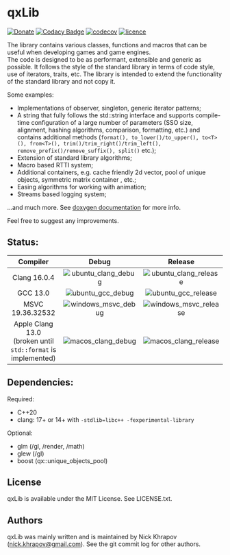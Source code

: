 # qxLib
[![Donate](https://img.shields.io/badge/Donate-8A2BE2)](https://revolut.me/n0lavar)
[![Codacy Badge](https://api.codacy.com/project/badge/Grade/ab3175ce6af6453284f8a639306a6935)](https://www.codacy.com/manual/n0lavar/qxLib?utm_source=github.com&amp;utm_medium=referral&amp;utm_content=n0lavar/qxLib&amp;utm_campaign=Badge_Grade)
[![codecov](https://codecov.io/gh/n0lavar/qxLib/branch/master/graph/badge.svg)](https://codecov.io/gh/n0lavar/qxLib)
[![licence](https://img.shields.io/badge/License-MIT-blue.svg)](https://github.com/n0lavar/qxLib/blob/master/LICENSE)

The library contains various classes, functions and macros that can be useful when developing games and game engines.  
The code is designed to be as performant, extensible and generic as possible. It follows the style of the standard library in terms of code style, use of iterators, traits, etc. The library is intended to extend the functionality of the standard library and not copy it.

Some examples:
* Implementations of observer, singleton, generic iterator patterns;
* A string that fully follows the std::string interface and supports compile-time configuration of a large number of parameters (SSO size, alignment, hashing algorithms, comparison, formatting, etc.) and contains additional methods (`format(), to_lower()/to_upper(), to<T>(), from<T>(), trim()/trim_right()/trim_left(), remove_prefix()/remove_suffix(), split()` etc.);
* Extension of standard library algorithms;
* Macro based RTTI system;
* Additional containers, e.g. cache friendly 2d vector, pool of unique objects, symmetric matrix container , etc.;
* Easing algorithms for working with animation;
* Streams based logging system;

...and much more. See [doxygen documentation](https://n0lavar.github.io/qxLib/files.html) for more info.

Feel free to suggest any improvements.

## Status:

| Compiler | Debug | Release |
| :---: | :---: | :---: |
| Clang 16.0.4 | ![ubuntu_clang_debug](https://github.com/n0lavar/qxLib/workflows/ubuntu_clang_debug/badge.svg)  | ![ubuntu_clang_release](https://github.com/n0lavar/qxLib/workflows/ubuntu_clang_release/badge.svg)  |
| GCC 13.0 | ![ubuntu_gcc_debug](https://github.com/n0lavar/qxLib/workflows/ubuntu_gcc_debug/badge.svg)  | ![ubuntu_gcc_release](https://github.com/n0lavar/qxLib/workflows/ubuntu_gcc_release/badge.svg)  |
| MSVC 19.36.32532 | ![windows_msvc_debug](https://github.com/n0lavar/qxLib/workflows/windows_msvc_debug/badge.svg) | ![windows_msvc_release](https://github.com/n0lavar/qxLib/workflows/windows_msvc_release/badge.svg) |
| Apple Clang 13.0<br />(broken until `std::format` is implemented) | ![macos_clang_debug](https://github.com/n0lavar/qxLib/workflows/macos_clang_debug/badge.svg) | ![macos_clang_release](https://github.com/n0lavar/qxLib/workflows/macos_clang_release/badge.svg) |

## Dependencies:

Required:
+ C++20
+ clang: 17+ or 14+ with  `-stdlib=libc++ -fexperimental-library`

Optional:
+ glm (/gl, /render, /math)
+ glew (/gl)
+ boost (qx::unique_objects_pool)
  
## License

qxLib is available under the MIT License. See LICENSE.txt.


## Authors

qxLib was mainly written and is maintained by Nick Khrapov  
(nick.khrapov@gmail.com). See the git commit log for other authors.
